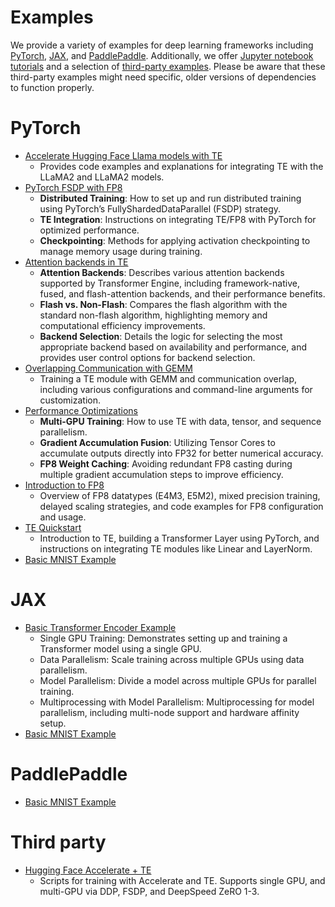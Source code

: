 # Examples

We provide a variety of examples for deep learning frameworks including [PyTorch](https://github.com/pytorch/pytorch), [JAX](https://github.com/jax-ml/jax), and [PaddlePaddle](https://github.com/PaddlePaddle/Paddle). 
Additionally, we offer [Jupyter notebook tutorials](https://github.com/NVIDIA/TransformerEngine/tree/main/docs/examples) and a selection of [third-party examples](#third-party). Please be aware that these third-party examples might need specific, older versions of dependencies to function properly.

# PyTorch

- [Accelerate Hugging Face Llama models with TE](https://github.com/NVIDIA/TransformerEngine/blob/main/docs/examples/te_llama/tutorial_accelerate_hf_llama_with_te.ipynb)
  - Provides code examples and explanations for integrating TE with the LLaMA2 and LLaMA2 models.
- [PyTorch FSDP with FP8](https://github.com/NVIDIA/TransformerEngine/tree/main/examples/pytorch/fsdp)
  - **Distributed Training**: How to set up and run distributed training using PyTorch’s FullyShardedDataParallel (FSDP) strategy.
  - **TE Integration**: Instructions on integrating TE/FP8 with PyTorch for optimized performance.
  - **Checkpointing**: Methods for applying activation checkpointing to manage memory usage during training.
- [Attention backends in TE](https://github.com/NVIDIA/TransformerEngine/blob/main/docs/examples/attention/attention.ipynb)
  - **Attention Backends**: Describes various attention backends supported by Transformer Engine, including framework-native, fused, and flash-attention backends, and their performance benefits.
  - **Flash vs. Non-Flash**: Compares the flash algorithm with the standard non-flash algorithm, highlighting memory and computational efficiency improvements.
  - **Backend Selection**: Details the logic for selecting the most appropriate backend based on availability and performance, and provides user control options for backend selection.
- [Overlapping Communication with GEMM](https://github.com/NVIDIA/TransformerEngine/tree/main/examples/pytorch/comm_gemm_overlap)
  - Training a TE module with GEMM and communication overlap, including various configurations and command-line arguments for customization.
- [Performance Optimizations](https://github.com/NVIDIA/TransformerEngine/blob/main/docs/examples/advanced_optimizations.ipynb)
  - **Multi-GPU Training**: How to use TE with data, tensor, and sequence parallelism.
  - **Gradient Accumulation Fusion**: Utilizing Tensor Cores to accumulate outputs directly into FP32 for better numerical accuracy.
  - **FP8 Weight Caching**: Avoiding redundant FP8 casting during multiple gradient accumulation steps to improve efficiency.
- [Introduction to FP8](https://github.com/NVIDIA/TransformerEngine/blob/main/docs/examples/fp8_primer.ipynb)
  - Overview of FP8 datatypes (E4M3, E5M2), mixed precision training, delayed scaling strategies, and code examples for FP8 configuration and usage.
- [TE Quickstart](https://github.com/NVIDIA/TransformerEngine/blob/main/docs/examples/quickstart.ipynb)
  - Introduction to TE, building a Transformer Layer using PyTorch, and instructions on integrating TE modules like Linear and LayerNorm.
- [Basic MNIST Example](https://github.com/NVIDIA/TransformerEngine/tree/main/examples/pytorch/mnist)

# JAX
- [Basic Transformer Encoder Example](https://github.com/NVIDIA/TransformerEngine/tree/main/examples/jax/encoder)
  - Single GPU Training: Demonstrates setting up and training a Transformer model using a single GPU.
  - Data Parallelism: Scale training across multiple GPUs using data parallelism.
  - Model Parallelism: Divide a model across multiple GPUs for parallel training.
  - Multiprocessing with Model Parallelism: Multiprocessing for model parallelism, including multi-node support and hardware affinity setup.
- [Basic MNIST Example](https://github.com/NVIDIA/TransformerEngine/tree/main/examples/jax/mnist)
 
# PaddlePaddle
- [Basic MNIST Example](https://github.com/NVIDIA/TransformerEngine/tree/main/examples/paddle/mnist)

# Third party
- [Hugging Face Accelerate + TE](https://github.com/huggingface/accelerate/tree/main/benchmarks/fp8/transformer_engine)
  - Scripts for training with Accelerate and TE. Supports single GPU, and multi-GPU via DDP, FSDP, and DeepSpeed ZeRO 1-3.
